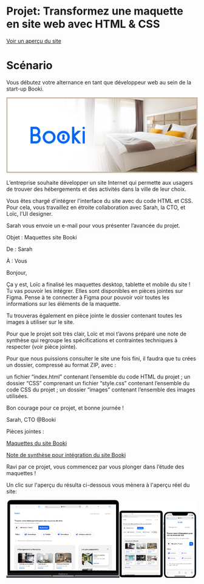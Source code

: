 # **Projet: Transformez une maquette en site web avec HTML & CSS**

[Voir un aperçu du site](https://tem-ctrl.github.io/oc_p2_booki/)

# Scénario

Vous débutez votre alternance en tant que développeur web au sein de la start-up Booki.

<img src="./images/logo/booki-banner.png" width="700px" alt="Booki banner">

L’entreprise souhaite développer un site Internet qui permette aux usagers de trouver des hébergements et des activités dans la ville de leur choix.

Vous êtes chargé d'intégrer l'interface du site avec du code HTML et CSS. Pour cela, vous travaillez en étroite collaboration avec Sarah, la CTO, et Loïc, l’UI designer. 

Sarah vous envoie un e-mail pour vous présenter l’avancée du projet.


Objet : Maquettes site Booki

De : Sarah

À : Vous

Bonjour,


Ça y est, Loïc a finalisé les maquettes desktop, tablette et mobile du site ! Tu vas pouvoir les intégrer. Elles sont disponibles en pièces jointes sur Figma. Pense à te connecter à Figma pour pouvoir voir toutes les informations sur les éléments de la maquette.

Tu trouveras également en pièce jointe le dossier contenant toutes les images à utiliser sur le site.

Pour que le projet soit très clair, Loïc et moi t’avons préparé une note de synthèse qui regroupe les spécifications et contraintes techniques à respecter (voir pièce jointe).


Pour que nous puissions consulter le site une fois fini, il faudra que tu crées un dossier, compressé au format ZIP, avec :

un fichier “index.html” contenant l’ensemble du code HTML du projet ;
un dossier “CSS” comprenant un fichier “style.css” contenant l’ensemble du code CSS du projet ;
un dossier “images” contenant l’ensemble des images utilisées.

Bon courage pour ce projet, et bonne journée !


Sarah, CTO @Booki

Pièces jointes :

[Maquettes du site Booki](images/maquettes)

[Note de synthèse pour intégration du site Booki](ressources/note_de_synthese.pdf)

Ravi par ce projet, vous commencez par vous plonger dans l’étude des maquettes !


Un clic sur l'aperçu du résulta ci-dessous vous mènera à l'aperçu réel du site:

  <a href="https://tem-ctrl.github.io/oc_p2_booki/"><img src="./images/apercu/result.png" alt="Desktop preview"></a>

